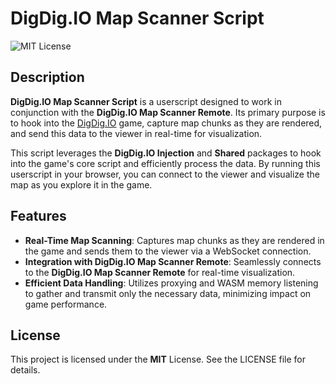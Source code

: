
# DigDig.IO Map Scanner Script
![MIT License](https://img.shields.io/badge/License-MIT-green.svg)

## Description

**DigDig.IO Map Scanner Script** is a userscript designed to work in conjunction with the **DigDig.IO Map Scanner Remote**. Its primary purpose is to hook into the [DigDig.IO](https://digdig.io/) game, capture map chunks as they are rendered, and send this data to the viewer in real-time for visualization.

This script leverages the **DigDig.IO Injection** and **Shared** packages to hook into the game's core script and efficiently process the data. By running this userscript in your browser, you can connect to the viewer and visualize the map as you explore it in the game.

## Features

- **Real-Time Map Scanning**: Captures map chunks as they are rendered in the game and sends them to the viewer via a WebSocket connection.
- **Integration with DigDig.IO Map Scanner Remote**: Seamlessly connects to the **DigDig.IO Map Scanner Remote** for real-time visualization.
- **Efficient Data Handling**: Utilizes proxying and WASM memory listening to gather and transmit only the necessary data, minimizing impact on game performance.

## License

This project is licensed under the **MIT** License. See the LICENSE file for details.
